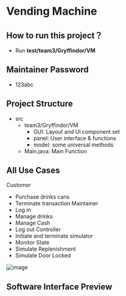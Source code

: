 # Vending Machine

## How to run this project？
* Run **test/team3/Gryffindor/VM**

## Maintainer Password
* 123abc

## Project Structure
- src
  - team3/Gryffindor/VM
    - GUI: Layout and UI component set
    - panel: User interface & functions
    - model: some universal methods
  - Main.java: Main Function

## All Use Cases
Customer	
- Purchase drinks cans
- Terminate transaction
Maintainer	
- Log in
- Manage drinks
- Manage Cash
- Log out
Controller	
- Initiate and terminate simulator
- Monitor State
- Simulate Replenishment
- Simulate Door Locked

![image](https://user-images.githubusercontent.com/42712987/176857007-fddf0884-cf2a-40dd-9fe9-8b4a5a6dc03e.png)

## Software Interface Preview